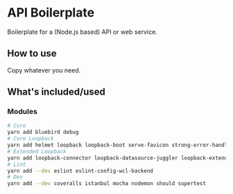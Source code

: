 # API Boilerplate

Boilerplate for a (Node.js based) API or web service.

## How to use

Copy whatever you need.

## What's included/used

### Modules

```bash
# Core
yarn add bluebird debug
# Core Loopback
yarn add helmet loopback loopback-boot serve-favicon strong-error-handler strong-remoting
# Extended Loopback
yarn add loopback-connector loopback-datasource-juggler loopback-extended-lib
# Lint
yarn add --dev eslint eslint-config-wcl-backend
# Dev
yarn add --dev coveralls istanbul mocha nodemon should supertest
```
